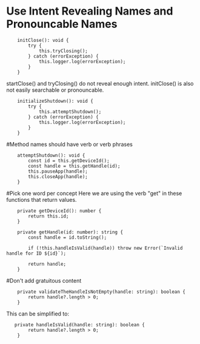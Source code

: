 # Use Intent Revealing Names and Pronouncable Names
```
    initClose(): void {
        try {
            this.tryClosing();
        } catch (errorException) {
            this.logger.log(errorException);
        }
    }
```
startClose() and tryClosing() do not reveal enough intent.
initClose() is also not easily searchable or pronouncable.
```
    initializeShutdown(): void {
        try {
            this.attemptShutdown();
        } catch (errorException) {
            this.logger.log(errorException);
        }
    }
```

#Method names should have verb or verb phrases
```
    attemptShutdown(): void {
        const id = this.getDeviceId();
        const handle = this.getHandle(id);
        this.pauseApp(handle);
        this.closeApp(handle);
    }
```

#Pick one word per concept
Here we are using the verb "get" in these functions that return values.
```
    private getDeviceId(): number {
        return this.id;
    }

    private getHandle(id: number): string {
        const handle = id.toString();

        if (!this.handleIsValid(handle)) throw new Error(`Invalid handle for ID ${id}`);

        return handle;
    }

```

#Don't add gratuitous content
```
    private validateTheHandleIsNotEmpty(handle: string): boolean {
        return handle?.length > 0;
    }
```
This can be simplified to: 
```
   private handleIsValid(handle: string): boolean {
        return handle?.length > 0;
    }
```
